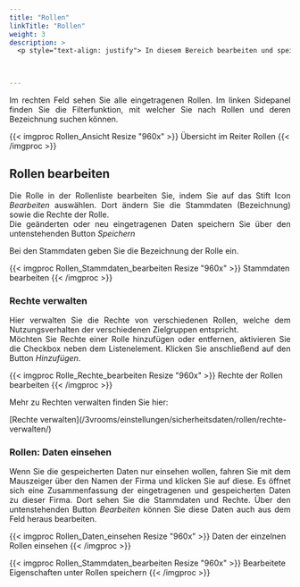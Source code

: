 ```yaml
---
title: "Rollen"
linkTitle: "Rollen"
weight: 3
description: >
  <p style="text-align: justify"> In diesem Bereich bearbeiten und speichern Sie Rollenlisten. Ebenfalls können Sie Rollen neu anlegen oder entfernen und diese bearbeiten und speichern.   </p>
 


---
```

<p style="text-align: justify">
Im rechten Feld sehen Sie alle eingetragenen Rollen. Im linken Sidepanel finden Sie die Filterfunktion, mit welcher Sie nach Rollen und deren Bezeichnung suchen können. </p>

{{< imgproc Rollen_Ansicht Resize "960x" >}}
Übersicht im Reiter Rollen 
{{< /imgproc >}}

## Rollen bearbeiten

<p style="text-align: justify">
Die Rolle in der Rollenliste bearbeiten Sie, indem Sie auf das Stift Icon <i>Bearbeiten</i> auswählen. Dort ändern Sie die Stammdaten (Bezeichnung) sowie die Rechte der Rolle. </br>
Die geänderten oder neu eingetragenen Daten speichern Sie über den untenstehenden Button <i>Speichern</i> </p>

<p style="text-align: justify">
Bei den Stammdaten geben Sie die Bezeichnung der Rolle ein. </p>

{{< imgproc Rollen_Stammdaten_bearbeiten Resize "960x" >}}
Stammdaten bearbeiten
{{< /imgproc >}}

### Rechte verwalten

<p style="text-align: justify">
Hier verwalten Sie die Rechte von verschiedenen Rollen, welche dem Nutzungsverhalten der verschiedenen Zielgruppen entspricht. </br>
Möchten Sie Rechte einer Rolle hinzufügen oder entfernen, aktivieren Sie die Checkbox neben dem Listenelement. Klicken Sie anschließend auf den Button <i>Hinzufügen</i>. </p>

{{< imgproc Rolle_Rechte_bearbeiten Resize "960x" >}}
Rechte der Rollen bearbeiten
{{< /imgproc >}}

<p style="text-align: justify">
Mehr zu Rechten verwalten finden Sie hier: </p>
[Rechte verwalten](/3vrooms/einstellungen/sicherheitsdaten/rollen/rechte-verwalten/)

### Rollen: Daten einsehen

<p style="text-align: justify">
Wenn Sie die gespeicherten Daten nur einsehen wollen, fahren Sie mit dem Mauszeiger über den Namen der Firma und klicken Sie auf diese. Es öffnet sich eine Zusammenfassung der eingetragenen und gespeicherten Daten zu dieser Firma. Dort sehen Sie die Stammdaten und Rechte. Über den untenstehenden Button <i>Bearbeiten</i> können Sie diese Daten auch aus dem Feld heraus bearbeiten. </p>

{{< imgproc Rollen_Daten_einsehen Resize "960x" >}}
Daten der einzelnen Rollen einsehen
{{< /imgproc >}}


{{< imgproc Rollen_Stammdaten_bearbeiten Resize "960x" >}}
Bearbeitete Eigenschaften unter Rollen speichern
{{< /imgproc >}}
